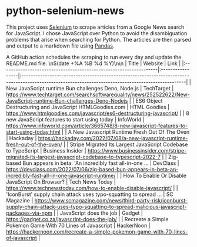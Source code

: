 # python-selenium-news

This project uses [Selenium](https://www.seleniumhq.org/) to scrape articles from a Google News search for JavaScript.
I chose JavaScript over Python to avoid the disambiguation problems that arise when searching for Python.
The articles are then parsed and output to a markdown file using [Pandas](https://pandas.pydata.org/).

A GitHub action schedules the scraping to run every day and update the README.md file.
\n$(date +%A %B %d %Y)\n\n
| Title                                                             | Website          | Link                                                                                                                                               |
|:------------------------------------------------------------------|:-----------------|:---------------------------------------------------------------------------------------------------------------------------------------------------|
| New JavaScript runtime Bun challenges Deno, Node.js               | TechTarget       | https://www.techtarget.com/searchsoftwarequality/news/252522622/New-JavaScript-runtime-Bun-challenges-Deno-Nodejs                                  |
| ES6 Object Destructuring and JavaScript  HTMLGoodies.com          | HTML Goodies     | https://www.htmlgoodies.com/javascript/es6-destructuring-javascript/                                                                               |
| 8 new JavaScript features to start using today                    | InfoWorld        | https://www.infoworld.com/article/3665748/8-new-javascript-features-to-start-using-today.html                                                      |
| A New Javascript Runtime Fresh Out Of The Oven                    | Hackaday         | https://hackaday.com/2022/07/08/a-new-javascript-runtime-fresh-out-of-the-oven/                                                                    |
| Stripe Migrated Its Largest JavaScript Codebase to TypeScript     | Business Insider | https://www.businessinsider.com/stripe-migrated-its-largest-javascript-codebase-to-typescript-2022-7                                               |
| Zig-based Bun appears in beta: 'An incredibly fast all-in-one ... | DevClass         | https://devclass.com/2022/07/06/zig-based-bun-appears-in-beta-an-incredibly-fast-all-in-one-javascript-runtime/                                    |
| How To Enable Or Disable JavaScript On Browser?                   | Tech News Today  | https://www.technewstoday.com/how-to-enable-disable-javascript/                                                                                    |
| 'IconBurst' supply chain attack uses typo-squatting to spread ... | SC Magazine      | https://www.scmagazine.com/news/third-party-risk/iconburst-supply-chain-attack-uses-typo-squatting-to-spread-malicious-javascript-packages-via-npm |
| JavaScript does the job                                           | Gadget           | https://gadget.co.za/javascript-does-the-job/                                                                                                      |
| Recreate a Simple Pokemon Game With 70 Lines of Javascript        | HackerNoon       | https://hackernoon.com/recreate-a-simple-pokemon-game-with-70-lines-of-javascript                                                                  |